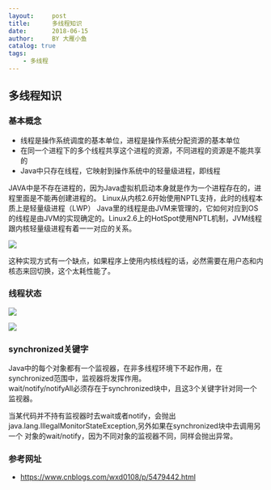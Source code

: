 ```yaml
---
layout:     post
title:      多线程知识
date:       2018-06-15
author:     BY 大雁小鱼
catalog: true
tags:
    - 多线程
---
```


## 多线程知识

### 基本概念

- 线程是操作系统调度的基本单位，进程是操作系统分配资源的基本单位
- 在同一个进程下的多个线程共享这个进程的资源，不同进程的资源是不能共享的
- Java中只存在线程，它映射到操作系统中的轻量级进程，即线程  

JAVA中是不存在进程的，因为Java虚拟机启动本身就是作为一个进程存在的，进程里面是不能再创建进程的。
Linux从内核2.6开始使用NPTL支持，此时的线程本质上是轻量级进程（LWP）
Java里的线程是由JVM来管理的，它如何对应到OS的线程是由JVM的实现确定的。Linux2.6上的HotSpot使用NPTL机制，JVM线程跟内核轻量级进程有着一一对应的关系。

![](http://img.my.csdn.net/uploads/201210/22/1350871014_7132.jpg)

这种实现方式有一个缺点，如果程序上使用内核线程的话，必然需要在用户态和内核态来回切换，这个太耗性能了。

### 线程状态

![](https://upload-images.jianshu.io/upload_images/1689841-af3e5b75b44e972c.png?imageMogr2/auto-orient/strip%7CimageView2/2/w/1240)

![](https://upload-images.jianshu.io/upload_images/1689841-383f7101e6588094.png?imageMogr2/auto-orient/strip%7CimageView2/2/w/1240)

### synchronized关键字
Java中的每个对象都有一个监视器，在非多线程环境下不起作用，在synchronized范围中，监视器将发挥作用。  
wait/notify/notifyAll必须存在于synchronized块中，且这3个关键字针对同一个监视器。

当某代码并不持有监视器时去wait或者notify，会抛出java.lang.IllegalMonitorStateException,另外如果在synchronized块中去调用另一个  对象的wait/notify，因为不同对象的监视器不同，同样会抛出异常。



### 参考网址
- https://www.cnblogs.com/wxd0108/p/5479442.html
